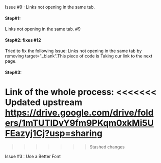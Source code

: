Issue #9 : Links not opening in the same tab. 

#### Step#1: 
Links not opening in the same tab. #9
#### Step#2: fixes #12
Tried to fix the following Issue:
Links not opening in the same tab by removing target="_blank".This piece of code is Taking our link to the next page.
#### Step#3:
Link of the whole process:
<<<<<<< Updated upstream
https://drive.google.com/drive/folders/1mTUTlDvY9fm9PKqm0xkMi5UFEazyj1Cj?usp=sharing
=======

>>>>>>> Stashed changes

Issue #3 : Use a Better Font